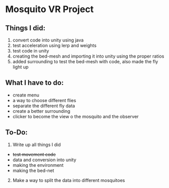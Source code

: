 # Mosquito VR Project

## Things I did:
1. convert code into unity using java
2. test acceleration using lerp and weights
3. test code in unity
4. creating the bed-mesh and importing it into unity using the proper ratios
5. added surrounding to test the bed-mesh with code, also made the fly light up

## What I have to do:
- create menu
- a way to choose different flies
- separate the different fly data
- create a better surrounding
- clicker to become the view o the mosquito and the observer

## To-Do:
1. Write up all things I did
  - ~~test movement code~~
  - data and conversion into unity
  - making the environment
  - making the bed-net
2. Make a way to split the data into different mosquitoes
